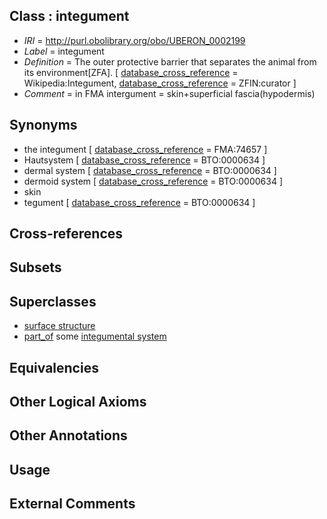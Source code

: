 
## Class : integument

 * *IRI* = http://purl.obolibrary.org/obo/UBERON_0002199
 * *Label* = integument
 * *Definition* = The outer protective barrier that separates the animal from its environment[ZFA]. [ [database_cross_reference](../../ef/oboInOwl#hasDbXref.md) = Wikipedia:Integument, [database_cross_reference](../../ef/oboInOwl#hasDbXref.md) = ZFIN:curator ]
 * *Comment* = in FMA intergument = skin+superficial fascia(hypodermis)

## Synonyms

 * the integument [ [database_cross_reference](../../ef/oboInOwl#hasDbXref.md) = FMA:74657 ]
 * Hautsystem [ [database_cross_reference](../../ef/oboInOwl#hasDbXref.md) = BTO:0000634 ]
 * dermal system [ [database_cross_reference](../../ef/oboInOwl#hasDbXref.md) = BTO:0000634 ]
 * dermoid system [ [database_cross_reference](../../ef/oboInOwl#hasDbXref.md) = BTO:0000634 ]
 * skin
 * tegument [ [database_cross_reference](../../ef/oboInOwl#hasDbXref.md) = BTO:0000634 ]

## Cross-references


## Subsets


## Superclasses

 * [surface structure](../../UBERON/02/UBERON_0003102.md)
 * [part_of](../../BFO/50/BFO_0000050.md) some [integumental system](../../UBERON/16/UBERON_0002416.md)

## Equivalencies


## Other Logical Axioms


## Other Annotations


## Usage


## External Comments

